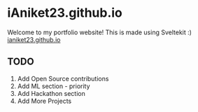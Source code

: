 # iAniket23.github.io
Welcome to my portfolio website! 
This is made using Sveltekit :)   
[ianiket23.github.io](https://ianiket23.github.io)

## TODO   
1. Add Open Source contributions
2. Add ML section - priority
3. Add Hackathon section
4. Add More Projects   
